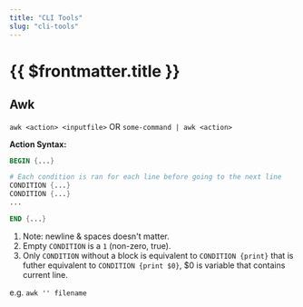 ```yaml
---
title: "CLI Tools"
slug: "cli-tools"
---
```


# {{ $frontmatter.title }}

## Awk

`awk <action> <inputfile>` OR `some-command | awk <action>`

**Action Syntax:**

```awk
BEGIN {...}

# Each condition is ran for each line before going to the next line
CONDITION {...}
CONDITION {...}
...

END {...}
```

1. Note: newline & spaces doesn't matter.
2. Empty `CONDITION` is a `1` (non-zero, true).
3. Only `CONDITION` without a block is equivalent to `CONDITION {print}` that is futher equivalent to `CONDITION {print $0}`, $0 is variable that contains current line.

e.g. `awk '' filename`
